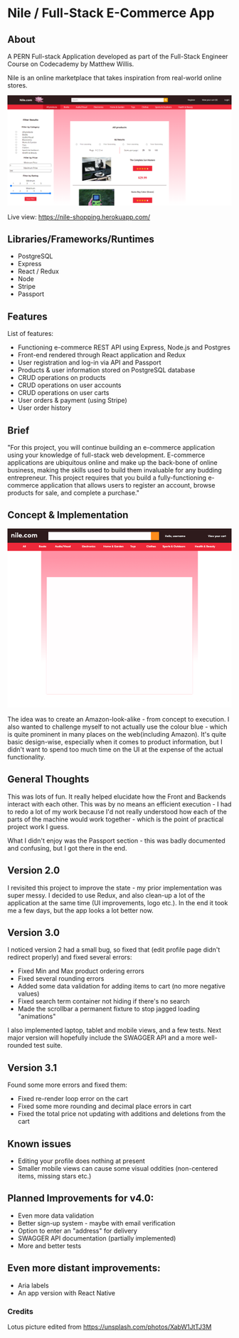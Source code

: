 # Nile / Full-Stack E-Commerce App

## About

A PERN Full-stack Application developed as part of the Full-Stack Engineer Course on Codecademy by Matthew Willis.

Nile is an online marketplace that takes inspiration from real-world online stores.

![alt text](https://github.com/MWillis10231/e-commerce-app/blob/master/client/public/nile.png "Live preview")

Live view: https://nile-shopping.herokuapp.com/

## Libraries/Frameworks/Runtimes
* PostgreSQL
* Express
* React / Redux
* Node
* Stripe
* Passport

## Features

List of features:

* Functioning e-commerce REST API using Express, Node.js and Postgres
* Front-end rendered through React application and Redux
* User registration and log-in via API and Passport
* Products & user information stored on PostgreSQL database
* CRUD operations on products
* CRUD operations on user accounts
* CRUD operations on user carts
* User orders & payment (using Stripe)
* User order history

## Brief

"For this project, you will continue building an e-commerce application using your knowledge of full-stack web development. E-commerce applications are ubiquitous online and make up the back-bone of online business, making the skills used to build them invaluable for any budding entrepreneur. This project requires that you build a fully-functioning e-commerce application that allows users to register an account, browse products for sale, and complete a purchase."

## Concept & Implementation

![alt text](https://github.com/MWillis10231/e-commerce-app/blob/master/client/public/nilePlan.png "Concept")

The idea was to create an Amazon-look-alike - from concept to execution. I also wanted to challenge myself to not actually use the colour blue - which is quite prominent in many places on the web(including Amazon). It's quite basic design-wise, especially when it comes to product information, but I didn't want to spend too much time on the UI at the expense of the actual functionality.

## General Thoughts

This was lots of fun. It really helped elucidate how the Front and Backends interact with each other. This was by no means an efficient execution - I had to redo a lot of my work because I'd not really understood how each of the parts of the machine would work together - which is the point of practical project work I guess. 

What I didn't enjoy was the Passport section - this was badly documented and confusing, but I got there in the end. 

## Version 2.0

I revisited this project to improve the state - my prior implementation was super messy. I decided to use Redux, and also clean-up a lot of the application at the same time (UI improvements, logo etc.). In the end it took me a few days, but the app looks a lot better now.

## Version 3.0

I noticed version 2 had a small bug, so fixed that (edit profile page didn't redirect properly) and fixed several errors:
* Fixed Min and Max product ordering errors
* Fixed several rounding errors
* Added some data validation for adding items to cart (no more negative values)
* Fixed search term container not hiding if there's no search
* Made the scrollbar a permanent fixture to stop jagged loading "animations"

I also implemented laptop, tablet and mobile views, and a few tests. Next major version will hopefully include the SWAGGER API and a more well-rounded test suite.

## Version 3.1

Found some more errors and fixed them:
* Fixed re-render loop error on the cart
* Fixed some more rounding and decimal place errors in cart
* Fixed the total price not updating with additions and deletions from the cart

## Known issues

* Editing your profile does nothing at present
* Smaller mobile views can cause some visual oddities (non-centered items, missing stars etc.)

## Planned Improvements for v4.0:

* Even more data validation
* Better sign-up system - maybe with email verification
* Option to enter an "address" for delivery
* SWAGGER API documentation (partially implemented)
* More and better tests

## Even more distant improvements:
* Aria labels
* An app version with React Native

### Credits

Lotus picture edited from https://unsplash.com/photos/XabW1JtTJ3M 
